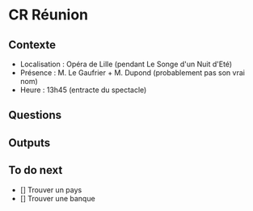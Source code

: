 # CR Réunion

## Contexte

- Localisation : Opéra de Lille (pendant Le Songe d'un Nuit d'Eté)
- Présence : M. Le Gaufrier + M. Dupond (probablement pas son vrai nom)
- Heure : 13h45 (entracte du spectacle)
 

## Questions

## Outputs


## To do next
- [] Trouver un pays
- [] Trouver une banque
